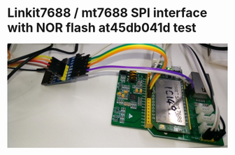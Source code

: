 # Linkit7688 / mt7688 SPI interface with NOR flash at45db041d test
![pic](pic/P_20230103_145531_1.jpg)

